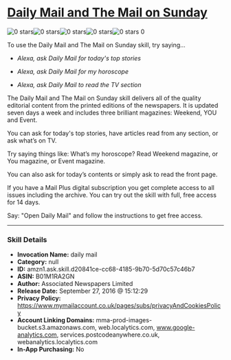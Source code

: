 # [Daily Mail and The Mail on Sunday](http://alexa.amazon.com/#skills/amzn1.ask.skill.d20841ce-cc68-4185-9b70-5d70c57c46b7)
![0 stars](../../images/ic_star_border_black_18dp_1x.png)![0 stars](../../images/ic_star_border_black_18dp_1x.png)![0 stars](../../images/ic_star_border_black_18dp_1x.png)![0 stars](../../images/ic_star_border_black_18dp_1x.png)![0 stars](../../images/ic_star_border_black_18dp_1x.png) 0

To use the Daily Mail and The Mail on Sunday skill, try saying...

* *Alexa, ask Daily Mail for today's top stories*

* *Alexa, ask Daily Mail for my horoscope*

* *Alexa, ask Daily Mail to read the TV section*

The Daily Mail and The Mail on Sunday skill delivers all of the quality editorial content from the printed editions of the newspapers. It is updated seven days a week and includes three brilliant magazines: Weekend, YOU and Event.

You can ask for today's top stories, have articles read from any section, or ask what’s on TV.

Try saying things like:
What’s my horoscope? 
Read Weekend magazine, or You magazine, or Event magazine.

You can also ask for today’s contents or simply ask to read the front page.

If you have a Mail Plus digital subscription you get complete access to all issues including the archive. You can try out the skill with full, free access for 14 days.

Say: "Open Daily Mail" and follow the instructions to get free access.

***

### Skill Details

* **Invocation Name:** daily mail
* **Category:** null
* **ID:** amzn1.ask.skill.d20841ce-cc68-4185-9b70-5d70c57c46b7
* **ASIN:** B01M1RA2GN
* **Author:** Associated Newspapers Limited
* **Release Date:** September 27, 2016 @ 15:12:29
* **Privacy Policy:** https://www.mymailaccount.co.uk/pages/subs/privacyAndCookiesPolicy
* **Account Linking Domains:** mma-prod-images-bucket.s3.amazonaws.com, web.localytics.com, www.google-analytics.com, services.postcodeanywhere.co.uk, webanalytics.localytics.com
* **In-App Purchasing:** No
